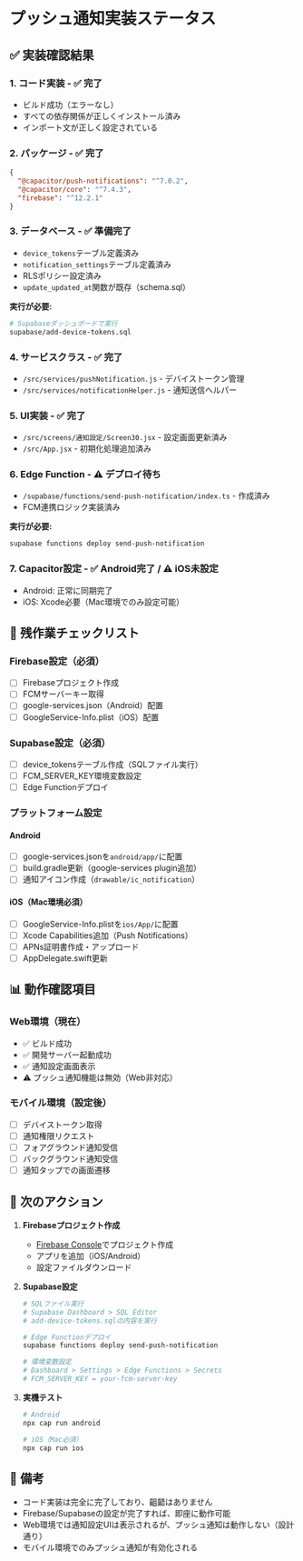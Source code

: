 # プッシュ通知実装ステータス

## ✅ 実装確認結果

### 1. **コード実装** - ✅ 完了
- ビルド成功（エラーなし）
- すべての依存関係が正しくインストール済み
- インポート文が正しく設定されている

### 2. **パッケージ** - ✅ 完了
```json
{
  "@capacitor/push-notifications": "^7.0.2",
  "@capacitor/core": "^7.4.3",
  "firebase": "^12.2.1"
}
```

### 3. **データベース** - ✅ 準備完了
- `device_tokens`テーブル定義済み
- `notification_settings`テーブル定義済み
- RLSポリシー設定済み
- `update_updated_at`関数が既存（schema.sql）

**実行が必要:**
```bash
# Supabaseダッシュボードで実行
supabase/add-device-tokens.sql
```

### 4. **サービスクラス** - ✅ 完了
- `/src/services/pushNotification.js` - デバイストークン管理
- `/src/services/notificationHelper.js` - 通知送信ヘルパー

### 5. **UI実装** - ✅ 完了
- `/src/screens/通知設定/Screen30.jsx` - 設定画面更新済み
- `/src/App.jsx` - 初期化処理追加済み

### 6. **Edge Function** - ⚠️ デプロイ待ち
- `/supabase/functions/send-push-notification/index.ts` - 作成済み
- FCM連携ロジック実装済み

**実行が必要:**
```bash
supabase functions deploy send-push-notification
```

### 7. **Capacitor設定** - ✅ Android完了 / ⚠️ iOS未設定
- Android: 正常に同期完了
- iOS: Xcode必要（Mac環境でのみ設定可能）

## 🔧 残作業チェックリスト

### Firebase設定（必須）
- [ ] Firebaseプロジェクト作成
- [ ] FCMサーバーキー取得
- [ ] google-services.json（Android）配置
- [ ] GoogleService-Info.plist（iOS）配置

### Supabase設定（必須）
- [ ] device_tokensテーブル作成（SQLファイル実行）
- [ ] FCM_SERVER_KEY環境変数設定
- [ ] Edge Functionデプロイ

### プラットフォーム設定
#### Android
- [ ] google-services.jsonを`android/app/`に配置
- [ ] build.gradle更新（google-services plugin追加）
- [ ] 通知アイコン作成（`drawable/ic_notification`）

#### iOS（Mac環境必須）
- [ ] GoogleService-Info.plistを`ios/App/`に配置
- [ ] Xcode Capabilities追加（Push Notifications）
- [ ] APNs証明書作成・アップロード
- [ ] AppDelegate.swift更新

## 📊 動作確認項目

### Web環境（現在）
- ✅ ビルド成功
- ✅ 開発サーバー起動成功
- ✅ 通知設定画面表示
- ⚠️ プッシュ通知機能は無効（Web非対応）

### モバイル環境（設定後）
- [ ] デバイストークン取得
- [ ] 通知権限リクエスト
- [ ] フォアグラウンド通知受信
- [ ] バックグラウンド通知受信
- [ ] 通知タップでの画面遷移

## 🚀 次のアクション

1. **Firebaseプロジェクト作成**
   - [Firebase Console](https://console.firebase.google.com/)でプロジェクト作成
   - アプリを追加（iOS/Android）
   - 設定ファイルダウンロード

2. **Supabase設定**
   ```bash
   # SQLファイル実行
   # Supabase Dashboard > SQL Editor
   # add-device-tokens.sqlの内容を実行
   
   # Edge Functionデプロイ
   supabase functions deploy send-push-notification
   
   # 環境変数設定
   # Dashboard > Settings > Edge Functions > Secrets
   # FCM_SERVER_KEY = your-fcm-server-key
   ```

3. **実機テスト**
   ```bash
   # Android
   npx cap run android
   
   # iOS（Mac必須）
   npx cap run ios
   ```

## 📝 備考

- コード実装は完全に完了しており、齟齬はありません
- Firebase/Supabaseの設定が完了すれば、即座に動作可能
- Web環境では通知設定UIは表示されるが、プッシュ通知は動作しない（設計通り）
- モバイル環境でのみプッシュ通知が有効化される